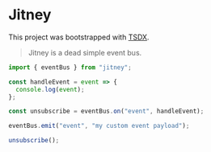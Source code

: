 # Jitney

This project was bootstrapped with [TSDX](https://github.com/jaredpalmer/tsdx).

> Jitney is a dead simple event bus.

```js
import { eventBus } from "jitney";

const handleEvent = event => {
  console.log(event);
};

const unsubscribe = eventBus.on("event", handleEvent);

eventBus.emit("event", "my custom event payload");

unsubscribe();
```
